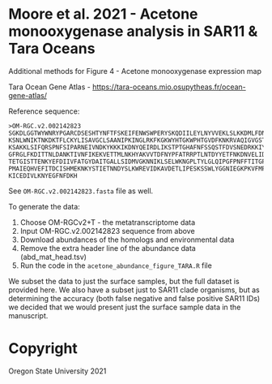 # Moore et al. 2021 - Acetone monooxygenase analysis in SAR11 & Tara Oceans

Additional methods for Figure 4 - Acetone monooxygenase expression map

Tara Ocean Gene Atlas - https://tara-oceans.mio.osupytheas.fr/ocean-gene-atlas/

Reference sequence:
```
>OM-RGC.v2.002142823
SGKDLGGTWYWNRYPGARCDSESHTYNFTFSKEIFENWSWPERYSKQDIILEYLNYVVEKLSLKKDMLFDNKVIKAHFDE
KSNLWNIKTNKDKTFLCKYLISAVGCLSAANIPKINGLRKFKGKWYHTGKWPHTGVDFKNKRVAQIGVGSTGIQLAPEIA
KSAKKLSIFQRSPNFSIPARNEIVNDKYKKKIKDNYQEIRDLIKSTPTGHAFNFSSQSTFDVSNEDRKKIYENGWQKGGL
GFRGLFKDITTNLDANKTIVNFIKEKVETTMLNKHYAKVVTDFNYPFATRRPTLNTDYYETFNKDNVELIDISKDSIKEI
TETGISTTENKYEFDIIVFATGYDAITGALLSIDMVGKNNIKLSELWKNGPLTYLGLQIPGFPNFFTITGPGSPSVLTNV
PMAIEQHVEFITDCISHMEKNKYSTIETNNDYSLKWREVIDKAVDETLIPESKSSWLYGGNIEGKPKVFMPYPSGLPKYK
KICEDIVLKNYEGFNFDKH
```
See `OM-RGC.v2.002142823.fasta` file as well.

To generate the data:
1. Choose OM-RGCv2+T - the metatranscriptome data
2. Input OM-RGC.v2.002142823 sequence from above
3. Download abundances of the homologs and environmental data
4. Remove the extra header line of the abundance data (abd_mat_head.tsv)
5. Run the code in the `acetone_abundance_figure_TARA.R` file

We subset the data to just the surface samples, but the full dataset is provided
here. We also have a subset just to SAR11 clade organisms, but as determining
the accuracy (both false negative and false positive SAR11 IDs) we decided that
we would present just the surface sample data in the manuscript.

# Copyright
Oregon State University 2021
